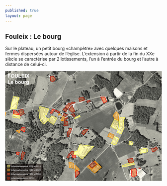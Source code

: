 ```yaml
---
published: true
layout: page
---
```


## Fouleix : Le bourg

Sur le plateau, un petit bourg «champêtre» avec quelques maisons et fermes dispersées autour de l’église. L’extension à partir de la fin du XXe siècle se caractérise par 2 lotissements, l’un à l’entrée du bourg et l’autre à distance de celui-ci. 

![](/data/images/20/histoire/20_HISTOIRE_POPUP_5.jpg)